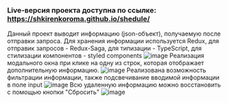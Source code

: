 ### Live-версия проекта доступна по ссылке: https://shkirenkoroma.github.io/shedule/

Данный проект выводит информацию (json-объект), получаемую после отправки запроса. Для хранения информации используется Redux, для отправик запросов - Redux-Saga, для типизации - TypeScript, для стилизации компонентов -  styled components
![image](https://user-images.githubusercontent.com/61347452/225887670-ec741dee-2c77-431c-a2fa-84493a17ad53.png)
Реализация модального окна при клике на одну из строк, которая отображает дополнительную информацию.
![image](https://user-images.githubusercontent.com/61347452/225887845-e1fec424-30c6-4f68-873d-724e30fceaf6.png)
Реализована возможность фильтрации информации, также подсвечивание вводимой информации в поле input
![image](https://user-images.githubusercontent.com/61347452/228914888-739ea2b8-9e62-48dd-a9ec-a81e20418c1d.png)
Всю удаленную информацию можно восстановить с помощью кнопки "Сбросить"
![image](https://user-images.githubusercontent.com/61347452/228915210-b268337a-548c-424a-9567-3613ab84055d.png)

